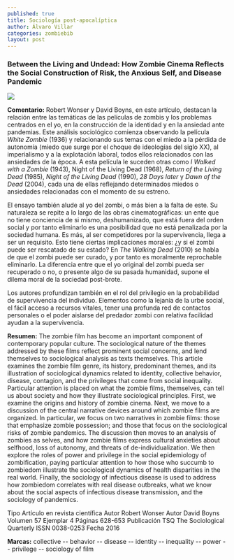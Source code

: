 ```yaml
---
published: true
title: Sociología post-apocalíptica
author: Álvaro Villar
categories: zombiebib
layout: post
---
```

### Between the Living and Undead: How Zombie Cinema Reflects the Social Construction of Risk, the Anxious Self, and Disease Pandemic

![]({{site.baseurl}}/https://i0.wp.com/thesocietypages.org/cyborgology/files/2012/01/zombie-dinner1.png?resize=450%2C347&ssl=1)

**Comentario:** Robert Wonser y David Boyns, en este artículo, destacan la relación entre las temáticas de las películas de zombis y los problemas centrados en el yo, en la construcción de la identidad y en la ansiedad ante pandemias. Este análisis sociológico comienza observando la película _White Zombie_ (1936) y relacionando sus temas con el miedo a la pérdida de autonomía (miedo que surge por el choque de ideologías del siglo XX), al imperialismo y a la explotación laboral, todos ellos relacionados con las ansiedades de la época. A esta película le suceden otras como _I Walked with a Zombie_ (1943), Night of the Living Dead (1968), _Return of the Living Dead_ (1985), _Night of the Living Dead_ (1990), _28 Days later_ y _Dawn of the Dead_ (2004), cada una de ellas reflejando determinados miedos o ansiedades relacionadas con el momento de su estreno.

El ensayo también alude al yo del zombi, o más bien a la falta de este. Su naturaleza se repite a lo largo de las obras cinematográficas: un ente que no tiene conciencia de si mismo, deshumanizado, que está fuera del orden social y por tanto eliminarlo es una posibilidad que no está penalizada por la sociedad humana. Es más, al ser competidores por la supervivencia, llega a ser un requisito. Esto tiene ciertas implicaciones morales: ¿y si el zombi puede ser rescatado de su estado? En _The Walking Dead_ (2010) se habla de que el zombi puede ser curado, y por tanto es moralmente reprochable eliminarlo. La diferencia entre que el yo original del zombi pueda ser recuperado o no, o presente algo de su pasada humanidad, supone el dilema moral de la sociedad post-brote.

Los autores profundizan también en el rol del privilegio en la probabilidad de supervivencia del individuo. Elementos como la lejanía de la urbe social, el fácil acceso a recursos vitales, tener una profunda red de contactos personales o el poder aislarse del predador zombi con relativa facilidad ayudan a la supervivencia.

**Resumen:** The zombie film has become an important component of contemporary popular culture. The sociological nature of the themes addressed by these films reflect prominent social concerns, and lend themselves to sociological analysis as texts themselves. This article examines the zombie film genre, its history, predominant themes, and its illustration of sociological dynamics related to identity, collective behavior, disease, contagion, and the privileges that come from social inequality. Particular attention is placed on what the zombie films, themselves, can tell us about society and how they illustrate sociological principles. First, we examine the origins and history of zombie cinema. Next, we move to a discussion of the central narrative devices around which zombie films are organized. In particular, we focus on two narratives in zombie films: those that emphasize zombie possession; and those that focus on the sociological risks of zombie pandemics. The discussion then moves to an analysis of zombies as selves, and how zombie films express cultural anxieties about selfhood, loss of autonomy, and threats of de-individualization. We then explore the roles of power and privilege in the social epidemiology of zombification, paying particular attention to how those who succumb to zombiedom illustrate the sociological dynamics of health disparities in the real world. Finally, the sociology of infectious disease is used to address how zombiedom correlates with real disease outbreaks, what we know about the social aspects of infectious disease transmission, and the sociology of pandemics.

Tipo 	Artículo en revista científica
Autor 	Robert Wonser
Autor 	David Boyns
Volumen 	57
Ejemplar 	4
Páginas 	628-653
Publicación 	TSQ The Sociological Quarterly
ISSN 	0038-0253
Fecha 	2016

**Marcas:**      collective -- behavior -- disease -- identity -- inequality -- power -- privilege -- sociology of film

